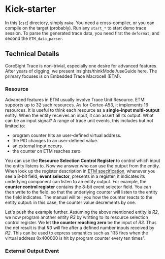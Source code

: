 # Kick-starter

In this (`csc`) directory, simply `make`. You need a cross-compiler, or you can compile on the target (probably). Run any `start_*` to start demo trace session. To parse the generated trace data, you need first the `deformat`, and second the `ETM_data_parser`. 

## Technical Details

CoreSight Trace is non-trivial, especially one desire for advanced features. After years of digging, we present insights/thinkModel/useGuide here. The primary focuses is on Embedded Trace Macrocell (ETM).

### Resource

Advanced features in ETM usually involve Trace Unit Resource. ETM supports up to 32 such resources. As for Cortex-A53, it implements 16 resources. It is useful to think each resource as a **single-input multi-output** entity. When the entity receives an input, it can assert all its output. What can be an input signal? A range of trace unit events, this includes but not limited to:

- program counter hits an user-defined virtual address.
- the PID changes to an user-defined value.
- an external input occurs.
- the counter on ETM reaches zero.

You can use the **Resource Selection Control Register** to control which input the entity listens to. Now we answer who can use the output from the entity. When look up the register description in [ETM specification](https://developer.arm.com/documentation/ihi0064/latest/), whenever you see a 8-bit field, **event selector**, presents in a register, it indicates its underlying component can listen to an entity output. For example, the **counter control register** contains the 8-bit event selector field. You can then write to the field, so that the underlying counter will listen to the entity the field indicates. The manual will tell you how the counter reacts to the entity output: in this case, the counter value decrements by one. 

Let's push the example further. Assuming the above mentioned entity is _R2_, we now program another entity _R3_ by writting to its resource selection control register. We let **the counter reaching zero** be the input of _R3_. Thus the net result is that _R3_ will fire after a defined number inputs received by _R2_. This can be used to express semantics such as "R3 fires when the virtual address 0x400000 is hit by program counter every ten times". 

### External Output Event

